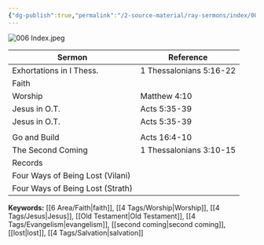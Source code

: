 ```yaml
---
{"dg-publish":true,"permalink":"/2-source-material/ray-sermons/index/006-sep-1958-dec-1958/"}
---
```


![006 Index.jpeg](/img/user/2%20Source%20Material/Ray%20Sermons/Scans/006%20Index.jpeg)

| Sermon                          | Reference         |
|---------------------------------|-------------------|
| Exhortations in I Thess.        | 1 Thessalonians 5:16-22 |
| Faith                           |                   |
| Worship                         | Matthew 4:10      |
| Jesus in O.T.                   | Acts 5:35-39      |
| Jesus in O.T.                   | Acts 5:35-39      |
|                                 |                   |
| Go and Build                    | Acts 16:4-10      |
| The Second Coming               | 1 Thessalonians 3:10-15 |
| Records                         |                   |
| Four Ways of Being Lost (Vilani)|                   |
| Four Ways of Being Lost (Strath)|                   |

**Keywords:** [[6 Area/Faith\|faith]], [[4 Tags/Worship\|Worship]], [[4 Tags/Jesus\|Jesus]], [[Old Testament\|Old Testament]], [[4 Tags/Evangelism\|evangelism]], [[second coming\|second coming]], [[lost\|lost]], [[4 Tags/Salvation\|salvation]]